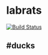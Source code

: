 # labrats
[![Build Status](https://secure.travis-ci.org/hashtag-ducks/labrats.png?branch=master)](http://travis-ci.org/hashtag-ducks/labrats)
## \#ducks
